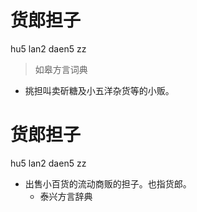 # 货郎担子
hu5 lan2 daen5 zz
> 如皋方言词典
- 挑担叫卖斫糖及小五洋杂货等的小贩。

# 货郎担子
hu5 lan2 daen5 zz
+ 出售小百货的流动商贩的担子。也指货郎。
  * 泰兴方言辞典
